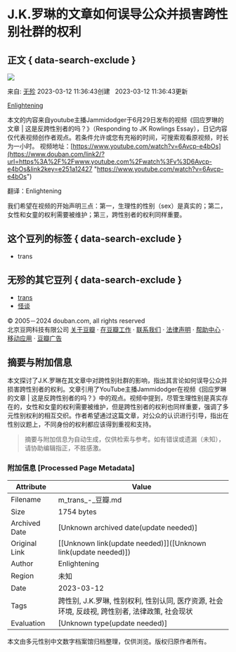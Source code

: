 # J.K.罗琳的文章如何误导公众并损害跨性别社群的权利

## 正文 { data-search-exclude }


![](https://img1.doubanio.com/view/elanor_image/raw/public/7R7TU7SP.jpg)

来自: [无殄](https://www.douban.com/people/256615793/) 2023-03-12 11:36:43创建   2023-03-12 11:36:43更新

[Enlightening](https://www.douban.com/people/180693708/) 

本文的内容来自youtube主播Jammidodger于6月29日发布的视频《回应罗琳的文章 | 这是反跨性别者的吗？》（Responding to JK Rowlings Essay），日记内容仅代表视频创作者观点。若条件允许或您有充裕的时间，可搜索观看原视频，时长为一小时。 视频地址：[https://www.youtube.com/watch?v=6Avcp-e4bOs](https://www.douban.com/link2/?url=https%3A%2F%2Fwww.youtube.com%2Fwatch%3Fv%3D6Avcp-e4bOs&link2key=e251a12427 "https://www.youtube.com/watch?v=6Avcp-e4bOs") 

翻译：Enlightening 

我们希望在视频的开始声明三点：第一，生理性的性别（sex）是真实的；第二，女性和女童的权利需要被维护；第三，跨性别者的权利同样重要。

## 这个豆列的标签 { data-search-exclude }
- trans

## 无殄的其它豆列  { data-search-exclude }
- [trans](https://www.douban.com/doulist/154343513/)
- [怪谈](https://www.douban.com/doulist/154317410/)

© 2005－2024 douban.com, all rights reserved  
北京豆网科技有限公司 [关于豆瓣](https://www.douban.com/about) · [在豆瓣工作](https://www.douban.com/jobs) · [联系我们](https://www.douban.com/about?topic=contactus) · [法律声明](https://www.douban.com/about/legal) · [帮助中心](https://help.douban.com/?app=main) · [移动应用](https://www.douban.com/doubanapp/) · [豆瓣广告](https://www.douban.com/partner/)
<!-- tcd_original_link https://m.douban.com/doulist/154343513/ -->


## 摘要与附加信息

<!-- tcd_abstract -->
本文探讨了J.K.罗琳在其文章中对跨性别社群的影响，指出其言论如何误导公众并损害跨性别者的权利。文章引用了YouTube主播Jammidodger在视频《回应罗琳的文章 | 这是反跨性别者的吗？》中的观点。视频中提到，尽管生理性别是真实存在的，女性和女童的权利需要被维护，但是跨性别者的权利也同样重要，强调了多元性别权利的相互交织。作者希望通过这篇文章，对公众的认识进行引导，指出在性别议题上，不同身份的权利都应该得到重视和支持。
<!-- tcd_abstract_end -->

> 摘要与附加信息为自动生成，仅供检索与参考。如有错误或遗漏（未知），请协助编辑指正，不胜感激。

### 附加信息 [Processed Page Metadata]

| Attribute       | Value                                  |
|-----------------|----------------------------------------|
| Filename        | m_trans_-_豆瓣.md                             |
| Size            | 1754 bytes                           |
| Archived Date   | [Unknown archived date(update needed)]                             |
| Original Link   | [[Unknown link(update needed)]]([Unknown link(update needed)])                       |
| Author          | Enlightening                               |
| Region          | 未知                               |
| Date            | 2023-03-12                                 |
| Tags            | 跨性别, J.K.罗琳, 性别权利, 性别认同, 医疗资源, 社会环境, 反歧视, 跨性别者, 法律政策, 社会现状                                 |
| Evaluation            | [Unknown type(update needed)]                                 |
<!-- tcd_table_end -->

本文由多元性别中文数字档案馆归档整理，仅供浏览。版权归原作者所有。
